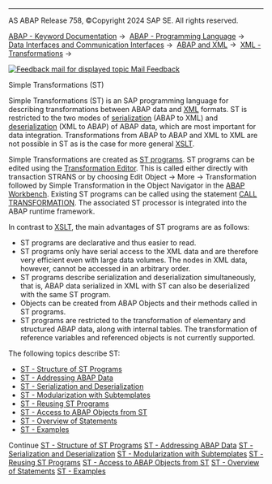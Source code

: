   

* * *

AS ABAP Release 758, ©Copyright 2024 SAP SE. All rights reserved.

[ABAP - Keyword Documentation](javascript:call_link\('abenabap.htm'\)) →  [ABAP - Programming Language](javascript:call_link\('abenabap_reference.htm'\)) →  [Data Interfaces and Communication Interfaces](javascript:call_link\('abenabap_data_communication.htm'\)) →  [ABAP and XML](javascript:call_link\('abenabap_xml.htm'\)) →  [XML - Transformations](javascript:call_link\('abenabap_xml_trafos.htm'\)) → 

 [![](Mail.gif?object=Mail.gif "Feedback mail for displayed topic") Mail Feedback](mailto:f1_help@sap.com?subject=Feedback%20on%20ABAP%20Documentation&body=Document:%20Simple%20Transformations%20%28ST%29%2C%20ABENABAP_ST%2C%20758%0D%0A%0D%0AError:%0D%0A%0D%0A%0D%0A%0D%0ASuggestion%20for%20improvement:)

Simple Transformations (ST)

Simple Transformations (ST) is an SAP programming language for describing transformations between ABAP data and [XML](javascript:call_link\('abenxml_glosry.htm'\) "Glossary Entry") formats. ST is restricted to the two modes of [serialization](javascript:call_link\('abenserialization_glosry.htm'\) "Glossary Entry") (ABAP to XML) and [deserialization](javascript:call_link\('abendeserialization_glosry.htm'\) "Glossary Entry") (XML to ABAP) of ABAP data, which are most important for data integration. Transformations from ABAP to ABAP and XML to XML are not possible in ST as is the case for more general [XSLT](javascript:call_link\('abenxslt_glosry.htm'\) "Glossary Entry").

Simple Transformations are created as [ST programs](javascript:call_link\('abenst_programs_structure.htm'\)). ST programs can be edited using the [Transformation Editor](javascript:call_link\('abentransformation_editor_glosry.htm'\) "Glossary Entry"). This is called either directly with transaction STRANS or by choosing Edit Object → More → Transformation followed by Simple Transformation in the Object Navigator in the [ABAP Workbench](javascript:call_link\('abenabap_workbench_glosry.htm'\) "Glossary Entry"). Existing ST programs can be called using the statement [CALL TRANSFORMATION](javascript:call_link\('abapcall_transformation.htm'\)). The associated ST processor is integrated into the ABAP runtime framework.

In contrast to [XSLT](javascript:call_link\('abenabap_xslt.htm'\)), the main advantages of ST programs are as follows:

-   ST programs are declarative and thus easier to read.
-   ST programs only have serial access to the XML data and are therefore very efficient even with large data volumes. The nodes in XML data, however, cannot be accessed in an arbitrary order.
-   ST programs describe serialization and deserialization simultaneously, that is, ABAP data serialized in XML with ST can also be deserialized with the same ST program.
-   Objects can be created from ABAP Objects and their methods called in ST programs.
-   ST programs are restricted to the transformation of elementary and structured ABAP data, along with internal tables. The transformation of reference variables and referenced objects is not currently supported.

The following topics describe ST:

-   [ST - Structure of ST Programs](javascript:call_link\('abenst_programs_structure.htm'\))
-   [ST - Addressing ABAP Data](javascript:call_link\('abenst_addressing.htm'\))
-   [ST - Serialization and Deserialization](javascript:call_link\('abenst_serial_deserial.htm'\))
-   [ST - Modularization with Subtemplates](javascript:call_link\('abenst_modularization.htm'\))
-   [ST - Reusing ST Programs](javascript:call_link\('abenst_reuse.htm'\))
-   [ST - Access to ABAP Objects from ST](javascript:call_link\('abenst_abap_objects.htm'\))
-   [ST - Overview of Statements](javascript:call_link\('abenst_statements.htm'\))
-   [ST - Examples](javascript:call_link\('abenst_abexas.htm'\))

Continue
[ST - Structure of ST Programs](javascript:call_link\('abenst_programs_structure.htm'\))
[ST - Addressing ABAP Data](javascript:call_link\('abenst_addressing.htm'\))
[ST - Serialization and Deserialization](javascript:call_link\('abenst_serial_deserial.htm'\))
[ST - Modularization with Subtemplates](javascript:call_link\('abenst_modularization.htm'\))
[ST - Reusing ST Programs](javascript:call_link\('abenst_reuse.htm'\))
[ST - Access to ABAP Objects from ST](javascript:call_link\('abenst_abap_objects.htm'\))
[ST - Overview of Statements](javascript:call_link\('abenst_statements.htm'\))
[ST - Examples](javascript:call_link\('abenst_abexas.htm'\))